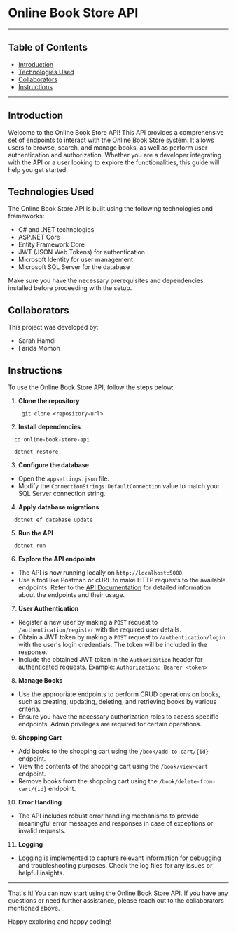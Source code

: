 # Online Book Store API

---

## Table of Contents
- [Introduction](#introduction)
- [Technologies Used](#technologies-used)
- [Collaborators](#collaborators)
- [Instructions](#instructions)

---

## Introduction
Welcome to the Online Book Store API! This API provides a comprehensive set of endpoints to interact with the Online Book Store system. It allows users to browse, search, and manage books, as well as perform user authentication and authorization. Whether you are a developer integrating with the API or a user looking to explore the functionalities, this guide will help you get started.

## Technologies Used
The Online Book Store API is built using the following technologies and frameworks:

- C# and .NET technologies
- ASP.NET Core
- Entity Framework Core
- JWT (JSON Web Tokens) for authentication
- Microsoft Identity for user management
- Microsoft SQL Server for the database

Make sure you have the necessary prerequisites and dependencies installed before proceeding with the setup.

## Collaborators
This project was developed by:

- Sarah Hamdi
- Farida Momoh

## Instructions
To use the Online Book Store API, follow the steps below:

1. **Clone the repository**
   ```
    git clone <repository-url>
   ```

2. **Install dependencies**
  ```
    cd online-book-store-api
  
    dotnet restore
  
  ```

3. **Configure the database**
- Open the `appsettings.json` file.
- Modify the `ConnectionStrings:DefaultConnection` value to match your SQL Server connection string.

4. **Apply database migrations**
  ```
    dotnet ef database update
  
  ```

5. **Run the API**
  ```
    dotnet run

  ```


6. **Explore the API endpoints**
- The API is now running locally on `http://localhost:5000`.
- Use a tool like Postman or cURL to make HTTP requests to the available endpoints. Refer to the [API Documentation](#) for detailed information about the endpoints and their usage.

7. **User Authentication**
- Register a new user by making a `POST` request to `/authentication/register` with the required user details.
- Obtain a JWT token by making a `POST` request to `/authentication/login` with the user's login credentials. The token will be included in the response.
- Include the obtained JWT token in the `Authorization` header for authenticated requests. Example: `Authorization: Bearer <token>`

8. **Manage Books**
- Use the appropriate endpoints to perform CRUD operations on books, such as creating, updating, deleting, and retrieving books by various criteria.
- Ensure you have the necessary authorization roles to access specific endpoints. Admin privileges are required for certain operations.

9. **Shopping Cart**
- Add books to the shopping cart using the `/book/add-to-cart/{id}` endpoint.
- View the contents of the shopping cart using the `/book/view-cart` endpoint.
- Remove books from the shopping cart using the `/book/delete-from-cart/{id}` endpoint.

10. **Error Handling**
 - The API includes robust error handling mechanisms to provide meaningful error messages and responses in case of exceptions or invalid requests.

11. **Logging**
 - Logging is implemented to capture relevant information for debugging and troubleshooting purposes. Check the log files for any issues or helpful insights.

---

That's it! You can now start using the Online Book Store API. If you have any questions or need further assistance, please reach out to the collaborators mentioned above.

Happy exploring and happy coding!

